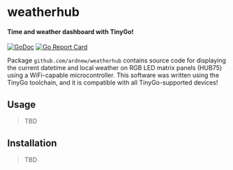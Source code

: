 [docimg]:https://godoc.org/github.com/ardnew/weatherhub?status.svg
[docurl]:https://godoc.org/github.com/ardnew/weatherhub
[repimg]:https://goreportcard.com/badge/github.com/ardnew/weatherhub
[repurl]:https://goreportcard.com/report/github.com/ardnew/weatherhub

# weatherhub
#### Time and weather dashboard with TinyGo!

[![GoDoc][docimg]][docurl] [![Go Report Card][repimg]][repurl]

Package `github.com/ardnew/weatherhub` contains source code for displaying the current datetime and local weather on RGB LED matrix panels (HUB75) using a WiFi-capable microcontroller. This software was written using the TinyGo toolchain, and it is compatible with all TinyGo-supported devices!

## Usage

> TBD

## Installation

> TBD

